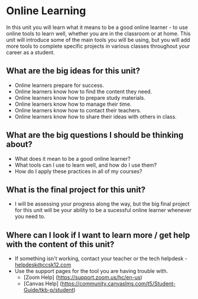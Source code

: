# Online Learning
In this unit you will learn what it means to be a good online learner - to use online tools to learn well, whether you are in the classroom or at home.
This unit will introduce some of the main tools you will be using, but you will add more tools to complete specific projects in various classes throughout your career as a student.
## What are the big ideas for this unit?
- Online learners prepare for success.
- Online learners know how to find the content they need.
- Online learners know how to prepare study materials.
- Online learners know how to manage their time.
- Online learners know how to contact their teachers.
- Online learners know how to share their ideas with others in class.

## What are the big questions I should be thinking about?
- What does it mean to be a good online learner?
- What tools can I use to learn well, and how do I use them?
- How do I apply these practices in all of my courses?

## What is the final project for this unit?
- I will be assessing your progress along the way, but the big final project for this unit will be your ability to be a sucessful online learner whenever you need to.

## Where can I look if I want to learn more / get help with the content of this unit?
- If something isn't working, contact your teacher or the tech helpdesk - helpdesk@ccsk12.com
- Use the support pages for the tool you are having trouble with.
    - [Zoom Help] (https://support.zoom.us/hc/en-us)
    - [Canvas Help] (https://community.canvaslms.com/t5/Student-Guide/tkb-p/student)